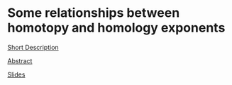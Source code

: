 # Some relationships between homotopy and homology exponents

[Short Description](short.pdf)

[Abstract](abstract.pdf)

[Slides](slide.pdf)
